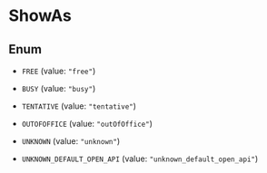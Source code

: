 

# ShowAs

## Enum


* `FREE` (value: `"free"`)

* `BUSY` (value: `"busy"`)

* `TENTATIVE` (value: `"tentative"`)

* `OUTOFOFFICE` (value: `"outOfOffice"`)

* `UNKNOWN` (value: `"unknown"`)

* `UNKNOWN_DEFAULT_OPEN_API` (value: `"unknown_default_open_api"`)



